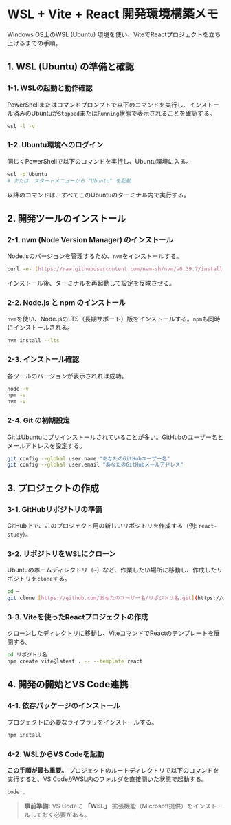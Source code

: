 # WSL + Vite + React 開発環境構築メモ

Windows OS上のWSL (Ubuntu) 環境を使い、ViteでReactプロジェクトを立ち上げるまでの手順。

## 1. WSL (Ubuntu) の準備と確認

### 1-1. WSLの起動と動作確認
PowerShellまたはコマンドプロンプトで以下のコマンドを実行し、インストール済みのUbuntuが`Stopped`または`Running`状態で表示されることを確認する。
```bash
wsl -l -v
```

### 1-2. Ubuntu環境へのログイン
同じくPowerShellで以下のコマンドを実行し、Ubuntu環境に入る。
```bash
wsl -d Ubuntu
# または、スタートメニューから "Ubuntu" を起動
```
以降のコマンドは、すべてこのUbuntuのターミナル内で実行する。

## 2. 開発ツールのインストール

### 2-1. nvm (Node Version Manager) のインストール
Node.jsのバージョンを管理するため、`nvm`をインストールする。
```bash
curl -o- [https://raw.githubusercontent.com/nvm-sh/nvm/v0.39.7/install.sh](https://raw.githubusercontent.com/nvm-sh/nvm/v0.39.7/install.sh) | bash
```
インストール後、ターミナルを再起動して設定を反映させる。

### 2-2. Node.js と npm のインストール
`nvm`を使い、Node.jsのLTS（長期サポート）版をインストールする。`npm`も同時にインストールされる。
```bash
nvm install --lts
```

### 2-3. インストール確認
各ツールのバージョンが表示されれば成功。
```bash
node -v
npm -v
nvm -v
```

### 2-4. Git の初期設定
GitはUbuntuにプリインストールされていることが多い。GitHubのユーザー名とメールアドレスを設定する。
```bash
git config --global user.name "あなたのGitHubユーザー名"
git config --global user.email "あなたのGitHubメールアドレス"
```

## 3. プロジェクトの作成

### 3-1. GitHubリポジトリの準備
GitHub上で、このプロジェクト用の新しいリポジトリを作成する（例: `react-study`）。

### 3-2. リポジトリをWSLにクローン
Ubuntuのホームディレクトリ（`~`）など、作業したい場所に移動し、作成したリポジトリを`clone`する。
```bash
cd ~
git clone [https://github.com/あなたのユーザー名/リポジトリ名.git](https://github.com/あなたのユーザー名/リポジトリ名.git)
```

### 3-3. Viteを使ったReactプロジェクトの作成
クローンしたディレクトリに移動し、ViteコマンドでReactのテンプレートを展開する。
```bash
cd リポジトリ名
npm create vite@latest . -- --template react
```

## 4. 開発の開始とVS Code連携

### 4-1. 依存パッケージのインストール
プロジェクトに必要なライブラリをインストールする。
```bash
npm install
```

### 4-2. WSLからVS Codeを起動
**この手順が最も重要。**
プロジェクトのルートディレクトリで以下のコマンドを実行すると、VS CodeがWSL内のフォルダを直接開いた状態で起動する。
```bash
code .
```
> **事前準備:** VS Codeに **「WSL」** 拡張機能（Microsoft提供）をインストールしておく必要がある。